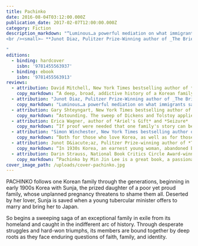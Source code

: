 ```yaml
---
title: Pachinko
date: 2016-08-04T03:12:00.000Z
publication_date: 2017-02-07T12:00:00.000Z
category: Fiction
description_markdown: "“Luminous…a powerful mediation on what immigrants sacrifice to achieve a home in the world. This story confirms Lee’s place among our finest novelists”  
<br /><small>— **Junot Diaz, Pulitzer Prize-Winning author of _The Brief Wondrous Life of Oscar Wao_ and _This is How You Lose Her_**</small>

"
editions:
  - binding: hardcover
    isbn: '9781455563937'
  - binding: ebook
    isbn: '9781455563913'
reviews:
  - attribution: David Mitchell, New York Times bestselling author of *The Bone Clocks*, *Cloud Atlas*, and *Black Swan Green*
    copy_markdown: “A deep, broad, addictive history of a Korean family in Japan enduring and prospering through the 20th century.”
  - attribution: "Junot Diaz, Pulitzer Prize-Winning author of _The Brief Wondrous Life of Oscar Wao_ and _This is How You Lose Her_"
    copy_markdown: "Luminous…a powerful mediation on what immigrants sacrifice to achieve a home in the world. This story confirms Lee’s place among our finest novelists"
  - attribution: Gary Shteyngart, New York Times bestselling author of *Little Failure* and *Super Sad True Love Story*
    copy_markdown: “Astounding. The sweep of Dickens and Tolstoy applied to a 20th century Korean family in Japan. Min Jin Lee's *Pachinko* tackles all the stuff most good novels do—family, love, cabbage—but it also asks questions that have never been more timely. What does it mean to be part of a nation? And what can one do to escape its tight, painful, familiar bonds?”
  - attribution: Erica Wagner, author of *Ariel's Gift* and *Seizure*
    copy_markdown: “If proof were needed that one family's story can be the story of the whole world, then *Pachinko* offers that proof. Min Jin Lee's novel is gripping from start to finish, crossing cultures and generations with breathtaking power. *Pachinko* is a stunning achievement, full of heart, full of grace, full of truth.”
  - attribution: "Simon Winchester, New York Times bestselling author of *The Professor and the Madman* and *Korea: A Walk through the Land of Miracles*"
    copy_markdown: “Both for those who love Korea, as well as for those who know no more than Hyundai, Samsung and kimchi, this extraordinary book will prove a revelation of joy and heartbreak. I could not stop turning the pages, and wished this most poignant of sagas would never end. Min Jin Lee displays a tenderness and wisdom ideally matched to an unforgettable tale that she relates just perfectly.”
  - attribution: Junot D&iacute;az, Pulitzer Prize-winning author of *The Brief Wondrous Life of Oscar Wao* and *This Is How You Lose Her*
    copy_markdown: “In 1930s Korea, an earnest young woman, abandoned by the lover who has gotten her pregnant, enters into a marriage of convenience that will take her to a new life in Japan. Thus begins Lee's luminous new novel *Pachinko* -a powerful meditation on what immigrants sacrifice to achieve a home in the world. *Pachinko* confirms Lee's place among our finest novelists.”
  - attribution: Darin Strauss, National Book Critics Circle Award-winning author of *Half a Life* and *Chang & Eng*
    copy_markdown: “Pachinko by Min Jin Lee is a great book, a passionate story, a novel of magisterial sweep. It’s also fiendishly readable—the real deal. An instant classic, a quick page-turner, and probably the best book of the year.”
cover_image_path: /uploads/cover-pachinko.jpg
---
```


PACHINKO follows one Korean family through the generations, beginning in early 1900s Korea with Sunja, the prized daughter of a poor yet proud family, whose unplanned pregnancy threatens to shame them all. Deserted by her lover, Sunja is saved when a young tubercular minister offers to marry and bring her to Japan.

So begins a sweeping saga of an exceptional family in exile from its homeland and caught in the indifferent arc of history. Through desperate struggles and hard-won triumphs, its members are bound together by deep roots as they face enduring questions of faith, family, and identity.

